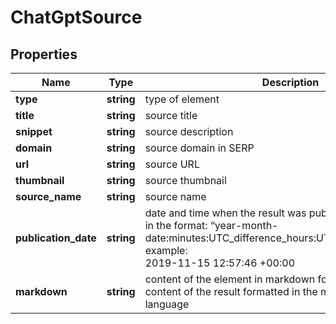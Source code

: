 # ChatGptSource

## Properties

| Name | Type | Description | Notes |
|------------ | ------------- | ------------- | -------------|
**type** | **string** | type of element |[optional]|
**title** | **string** | source title |[optional]|
**snippet** | **string** | source description |[optional]|
**domain** | **string** | source domain in SERP |[optional]|
**url** | **string** | source URL |[optional]|
**thumbnail** | **string** | source thumbnail |[optional]|
**source_name** | **string** | source name |[optional]|
**publication_date** | **string** | date and time when the result was published<br>in the format: “year-month-date:minutes:UTC_difference_hours:UTC_difference_minutes”<br>example:<br>2019-11-15 12:57:46 +00:00 |[optional]|
**markdown** | **string** | content of the element in markdown format<br>content of the result formatted in the markdown markup language |[optional]|